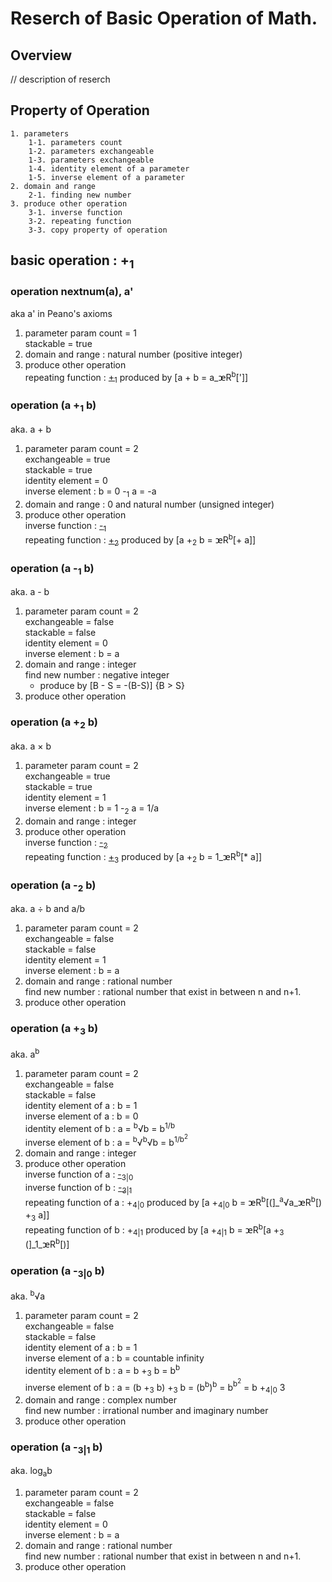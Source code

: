 # Reserch of Basic Operation of Math.

## Overview
// description of reserch

## Property of Operation
    1. parameters
        1-1. parameters count
        1-2. parameters exchangeable
        1-3. parameters exchangeable
        1-4. identity element of a parameter
        1-5. inverse element of a parameter
    2. domain and range
        2-1. finding new number
    3. produce other operation
        3-1. inverse function
        3-2. repeating function
        3-3. copy property of operation

## basic operation : +<sub>1</sub>

### operation nextnum(a), a'
aka a' in Peano's axioms
1. parameter
param count = 1      
stackable = true      
2. domain and range : natural number (positive integer)   
3. produce other operation   
repeating function : [+<sub>1</sub>](#operation-a-1-b) produced by [a + b = a_ꭢR<sup>b</sup>[']]   


### operation (a +<sub>1</sub> b)   
aka. a + b
1. parameter
param count = 2   
exchangeable = true   
stackable = true   
identity element = 0   
inverse element : b = 0 -<sub>1</sub> a = -a   
2. domain and range : 0 and natural number (unsigned integer)
3. produce other operation   
inverse function : [-<sub>1</sub>](#operation-a--1-b)   
repeating function : [+<sub>2</sub>](#operation-a-2-b) produced by [a +<sub>2</sub> b = ꭢR<sup>b</sup>[+ a]]   

### operation (a -<sub>1</sub> b)   
aka. a - b   
1. parameter
param count = 2   
exchangeable = false   
stackable = false   
identity element = 0   
inverse element : b = a   
2. domain and range : integer   
find new number : negative integer
    - produce by [B - S = -(B-S)] {B > S}
3. produce other operation   

### operation (a +<sub>2</sub> b)   
aka. a × b
1. parameter
param count = 2   
exchangeable = true   
stackable = true   
identity element = 1   
inverse element : b = 1 -<sub>2</sub> a = 1/a   
2. domain and range : integer
3. produce other operation   
inverse function : [-<sub>2</sub>](#operation-a--2-b)   
repeating function : [+<sub>3</sub>](#operation-a-3-b) produced by [a +<sub>2</sub> b = 1_ꭢR<sup>b</sup>[* a]]   

### operation (a -<sub>2</sub> b)   
aka. a ÷ b and a/b
1. parameter
param count = 2   
exchangeable = false   
stackable = false   
identity element = 1   
inverse element : b = a   
2. domain and range : rational number   
find new number : rational number that exist in between n and n+1.
3. produce other operation   

### operation (a +<sub>3</sub> b)   
aka. a<sup>b</sup>
1. parameter
param count = 2   
exchangeable = false   
stackable = false   
identity element of a : b = 1   
inverse element of a : b = 0   
identity element of b : a = <sup>b</sup>√b = b<sup>1/b</sup>   
inverse element of b : a = <sup>b</sup>√<sup>b</sup>√b = b<sup>1/b<sup>2</sup></sup>   
2. domain and range : integer
3. produce other operation   
inverse function of a : [-<sub>3|0</sub>]()   
inverse function of b : [-<sub>3|1</sub>]()   
repeating function of a : +<sub>4|0</sub> produced by [a +<sub>4|0</sub> b = ꭢR<sup>b</sup>[(]_<sup>a</sup>√a_ꭢR<sup>b</sup>[) +<sub>3</sub> a]]   
repeating function of b : +<sub>4|1</sub> produced by [a +<sub>4|1</sub> b = ꭢR<sup>b</sup>[a +<sub>3</sub> (]_1_ꭢR<sup>b</sup>[)]

### operation (a -<sub>3|0</sub> b)   
aka. <sup>b</sup>√a
1. parameter
param count = 2   
exchangeable = false   
stackable = false   
identity element of a : b = 1   
inverse element of a : b = countable infinity   
identity element of b : a = b +<sub>3</sub> b = b<sup>b</sup>    
inverse element of b : a = (b +<sub>3</sub> b) +<sub>3</sub> b = (b<sup>b</sup>)<sup>b</sup> = b<sup>b<sup>2</sup></sup> = b +<sub>4|0</sub> 3   
2. domain and range : complex number   
find new number : irrational number and imaginary number   
3. produce other operation   

### operation (a -<sub>3|1</sub> b)   
aka. log<sub>a</sub>b
1. parameter
param count = 2   
exchangeable = false   
stackable = false   
identity element = 0   
inverse element : b = a   
2. domain and range : rational number   
find new number : rational number that exist in between n and n+1.
3. produce other operation   